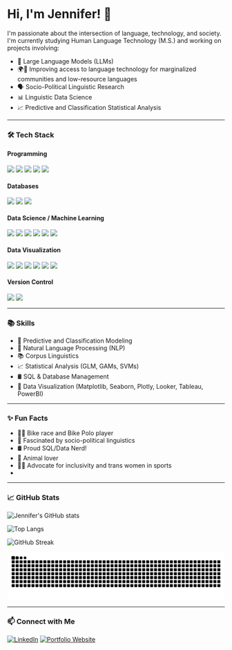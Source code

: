 # Hi, I'm Jennifer! 👋

I'm passionate about the intersection of language, technology, and society.  
I'm currently studying Human Language Technology (M.S.) and working on projects involving:

- 🤖 Large Language Models (LLMs)
- 🌍💬 Improving access to language technology for marginalized communities and low-resource languages
- 🗣️ Socio-Political Linguistic Research
- 📊 Linguistic Data Science
- 📈 Predictive and Classification Statistical Analysis

<hr>

### 🛠️ Tech Stack

#### Programming
<div align="left">
<img src="https://img.shields.io/badge/-Python-000?style=flat&logo=python&logoColor=white" />
<img src="https://img.shields.io/badge/-R-000?style=flat&logo=r&logoColor=white" />
<img src="https://img.shields.io/badge/-SQL-000?style=flat&logo=postgresql&logoColor=white" />
<img src="https://img.shields.io/badge/-HTML5-000?style=flat&logo=html5&logoColor=white" />
<img src="https://img.shields.io/badge/-CSS3-000?style=flat&logo=css3&logoColor=white" />
</div>

#### Databases
<div align="left">
<img src="https://img.shields.io/badge/-PostgreSQL-000?style=flat&logo=postgresql&logoColor=white" />
<img src="https://img.shields.io/badge/-Microsoft%20SQL%20Server-000?style=flat&logo=microsoftsqlserver&logoColor=white" />
<img src="https://img.shields.io/badge/-MariaDB-000?style=flat&logo=mariadb&logoColor=white" />
</div>

#### Data Science / Machine Learning
<div align="left">
<img src="https://img.shields.io/badge/-Pandas-000?style=flat&logo=pandas&logoColor=white" />
<img src="https://img.shields.io/badge/-NumPy-000?style=flat&logo=numpy&logoColor=white" />
<img src="https://img.shields.io/badge/-Scikit%20Learn-000?style=flat&logo=scikitlearn&logoColor=white" />
<img src="https://img.shields.io/badge/-TensorFlow-000?style=flat&logo=tensorflow&logoColor=white" />
<img src="https://img.shields.io/badge/-Keras-000?style=flat&logo=keras&logoColor=white" />
<img src="https://img.shields.io/badge/-Jupyter-000?style=flat&logo=jupyter&logoColor=white" />
</div>

#### Data Visualization
<div align="left">
<img src="https://img.shields.io/badge/-Matplotlib-000?style=flat&logo=matplotlib&logoColor=white" />
<img src="https://img.shields.io/badge/-Seaborn-000?style=flat&logo=python&logoColor=white" />
<img src="https://img.shields.io/badge/-Plotly-000?style=flat&logo=plotly&logoColor=white" />
<img src="https://img.shields.io/badge/-Looker-000?style=flat&logo=looker&logoColor=white" />
<img src="https://img.shields.io/badge/-Tableau-000?style=flat&logo=tableau&logoColor=white" />
<img src="https://img.shields.io/badge/-Power%20BI-000?style=flat&logo=powerbi&logoColor=white" />
</div>

#### Version Control
<div align="left">
<img src="https://img.shields.io/badge/-Git-000?style=flat&logo=git&logoColor=white" />
<img src="https://img.shields.io/badge/-GitHub-000?style=flat&logo=github&logoColor=white" />
</div>

<hr>

### 📚 Skills
- 🔮 Predictive and Classification Modeling
- 🧠 Natural Language Processing (NLP)
- 📚 Corpus Linguistics
- 📈 Statistical Analysis (GLM, GAMs, SVMs)
- 🛢️ SQL & Database Management
- 🎨 Data Visualization (Matplotlib, Seaborn, Plotly, Looker, Tableau, PowerBI)

<hr>

### ✨ Fun Facts
- 🚴‍♀️ Bike race and Bike Polo player
- 🧠 Fascinated by socio-political linguistics
- 🛢️ Proud SQL/Data Nerd!
- 🐾 Animal lover
- 🏳️‍⚧️ Advocate for inclusivity and trans women in sports
-
<hr>

### 📈 GitHub Stats

<div align="left">

<!-- Overall GitHub Stats -->
![Jennifer's GitHub stats](https://github-readme-stats.vercel.app/api?username=rofljen&show_icons=true&theme=calm&hide_title=true&hide_border=true)

<!-- Top Languages -->
![Top Langs](https://github-readme-stats.vercel.app/api/top-langs/?username=rofljen&layout=compact&theme=calm&hide_border=true)

<!-- GitHub Streak -->
![GitHub Streak](https://github-readme-streak-stats.herokuapp.com/?user=rofljen&theme=calm&hide_border=true)

![snake gif](https://raw.githubusercontent.com/rofljen/rofljen/output/github-contribution-grid-snake.svg)

</div>

<hr>

### 📫 Connect with Me
[![LinkedIn](https://img.shields.io/badge/LinkedIn-Connect-blue?style=flat&logo=linkedin)](https://linkedin.com/in/jhaliewicz)
[![Portfolio Website](https://img.shields.io/badge/Portfolio-Visit-green?style=flat&logo=github)](https://www.jenniferhaliewicz.com)
